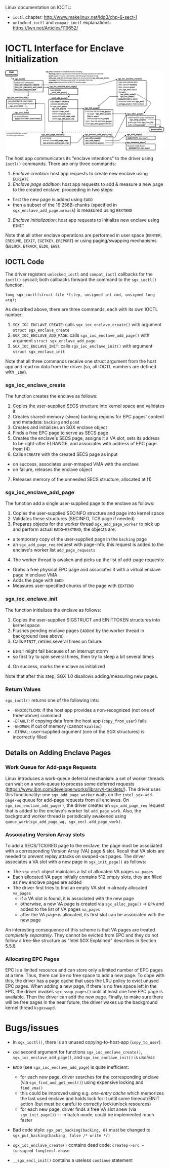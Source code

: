 
Linux documentation on IOCTL:

* `ioctl` chapter: http://www.makelinux.net/ldd3/chp-6-sect-1
* `unlocked_ioctl` and `compat_ioctl` explanations: https://lwn.net/Articles/119652/

# IOCTL Interface for Enclave Initialization

![sgx-driver-ioctl](figs/sgx-driver-ioctl.png "IOCTL Interface for Enclave Initialization")

The host app communicates its "enclave intentions" to the driver using `ioctl()` commands.
There are only three commands:
1. *Enclave creation*: host app requests to create new enclave using `ECREATE`
2. *Enclave page addition*: host app requests to add & measure a new page to the created enclave, proceeding in two steps:
  - first the new page is added using `EADD`
  - then a subset of the 16 256B-chunks (specified in `sgx_enclave_add_page.mrmask`) is measured using `EEXTEND`
3. *Enclave initialization*: host app requests to initialize new enclave using `EINIT`

Note that all other enclave operations are performed in user space (`EENTER`, `ERESUME`, `EEXIT`, `EGETKEY`, `EREPORT`) or using paging/swapping mechanisms (`EBLOCK`, `ETRACK`, `ELDU`, `EWB`).

## IOCTL Code

The driver registers `unlocked_ioctl` and `compat_ioctl` callbacks for the `ioctl()` syscall; both callbacks forward the command to the `sgx_ioctl()` function:
```
long sgx_ioctl(struct file *filep, unsigned int cmd, unsigned long arg);
```

As described above, there are three commands, each with its own IOCTL number:
1. `SGX_IOC_ENCLAVE_CREATE`: calls `sgx_ioc_enclave_create()` with argument `struct sgx_enclave_create`
2. `SGX_IOC_ENCLAVE_ADD_PAGE`: calls `sgx_ioc_enclave_add_page()` with argument `struct sgx_enclave_add_page`
3. `SGX_IOC_ENCLAVE_INIT`: calls `sgx_ioc_enclave_init()` with argument `struct sgx_enclave_init`

Note that all three commands receive one struct argument from the host app and read no data from the driver (so, all IOCTL numbers are defined with `_IOW`).

### sgx_ioc_enclave_create

The function creates the enclave as follows:

1. Copies the user-supplied SECS structure into kernel space and validates it
2. Creates shared-memory (`shmem`) backing regions for EPC pages' content and metadata: `backing` and `pcmd`
3. Creates and initializes an SGX enclave object
4. Finds a free EPC page to serve as SECS page
5. Creates the enclave's SECS page, assigns it a VA slot, sets its address to be right-after ELRANGE, and associates with address of EPC page from (4)
6. Calls `ECREATE` with the created SECS page as input
  - on success, associates user-mmaped VMA with the enclave
  - on failure, releases the enclave object
7. Releases memory of the unneeded SECS structure, allocated at (1)

### sgx_ioc_enclave_add_page

The function add a single user-supplied page to the enclave as follows:

1. Copies the user-supplied SECINFO structure and page into kernel space
2. Validates these structures (SECINFO, TCS page if needed)
3. Prepares objects for the worker thread `sgx_add_page_worker` to pick up and perform actual `EADD+EEXTEND`; the objects are:
  - a temporary copy of the user-supplied page in the `backing` page
  - an `sgx_add_page_req` request with page-info; this request is added to the enclave's worker list `add_page_requests`
4. The worker thread is awaken and picks up the list of add-page requests:
  - Grabs a free physical EPC page and associates it with a virtual enclave page in enclave VMA
  - Adds the page with `EADD`
  - Measures user-specified chunks of the page with `EEXTEND`

### sgx_ioc_enclave_init

The function initializes the enclave as follows:

1. Copies the user-supplied SIGSTRUCT and EINITTOKEN structures into kernel space
2. Flushes pending enclave pages `EADD`ed by the worker thread in background (see above)
3. Calls `EINIT`, retries several times on failure:
  - `EINIT` might fail because of an interrupt storm
  - so first try to spin several times, then try to sleep a bit several times
4. On success, marks the enclave as initialized

Note that after this step, SGX 1.0 disallows adding/measuring new pages.

### Return Values

`sgx_ioctl()` returns one of the following ints:
* `-ENOIOCTLCMD`: if the host app provides a non-recognized (not one of three above) command
* `-EFAULT`: if copying data from the host app (`copy_from_user`) fails
* `-ENOMEM`: if out of memory (cannot `kzalloc`)
* `-EINVAL`: user-supplied argument (one of the SGX structures) is incorrectly filled


## Details on Adding Enclave Pages

### Work Queue for Add-page Requests

Linux introduces a work-queue deferral mechanism: a set of worker threads can wait on a work-queue to process some deferred requests (https://www.ibm.com/developerworks/library/l-tasklets/).
The driver uses this functionality: one `sgx_add_page_worker` waits on the `intel_sgx-add-page-wq` queue for add-page requests from all enclaves.
On `sgx_ioc_enclave_add_page()`, the driver creates an `sgx_add_page_req` request that is added to the enclave's worker list `add_page_work`.
Also, the background worker thread is periodically awakened using `queue_work(sgx_add_page_wq, sgx_encl.add_page_work)`.

### Associating Version Array slots

To add a SECS/TCS/REG page to the enclave, the page must be associated with a corresponding Version Array (VA) page & slot.
Recall that VA slots are needed to prevent replay attacks on swaped-out pages.
The driver associates a VA slot with a new page in `sgx_init_page()` as follows:
* The `sgx_encl` object maintains a list of allocated VA pages `va_pages`
* Each allocated VA page initially contains 512 empty slots, they are filled as new enclave pages are added
* The driver first tries to find an empty VA slot in already allocated `va_pages`
  - if a VA slot is found, it is associated with the new page
  - otherwise, a new VA page is created via `sgx_alloc_page()` -> `EPA` and added to the list of VA pages `va_pages`
  - after the VA page is allocated, its first slot can be associated with the new page

An interesting consequence of this scheme is that VA pages are treated *completely separately*.
They cannot be evicted from EPC and they do not follow a tree-like structure as "Intel SGX Explained" describes in Section 5.5.6.

### Allocating EPC Pages

EPC is a limited resource and can store only a limited number of EPC pages at a time.
Thus, there can be no free space to add a new page.
To cope with this, the driver has a page cache that uses the LRU policy to evict unused EPC pages.
When adding a new page, if there is no free space left in the EPC, the driver invokes `sgx_swap_pages()` until at least one free EPC page is available.
Then the driver can add the new page.
Finally, to make sure there will be free pages in the near future, the driver wakes up the background kernel thread `ksgxswapd`.


# Bugs/issues

* In `sgx_ioctl()`, there is an unused copying-to-host-app (`copy_to_user`).

* `cmd` second argument for functions `sgx_ioc_enclave_create()`, `sgx_ioc_enclave_add_page()`, and `sgx_ioc_enclave_init()` is *useless*

* `EADD` (see `sgx_ioc_enclave_add_page`) is quite inefficient:
  - for each new page, driver searches for the corresponding enclave (via `sgx_find_and_get_encl()`) using expensive locking and `find_vma()`
  - this could be improved using e.g. *one-entry cache* which memorizes the last used enclave and holds lock for it until some timeout/EINIT action (but must be careful to correctly lock/unlock resources)
  - for each new page, driver finds a free VA slot anew (via `sgx_init_page()`) -- in batch mode, could be implemented much faster

* Bad code style: `sgx_put_backing(backing, 0)` must be changed to `sgx_put_backing(backing, false /* write */)`

* `sgx_ioc_enclave_create()` contains dead code: `createp->src = (unsigned long)encl->base`

* `__sgx_encl_init()` contains a useless `continue` statement
